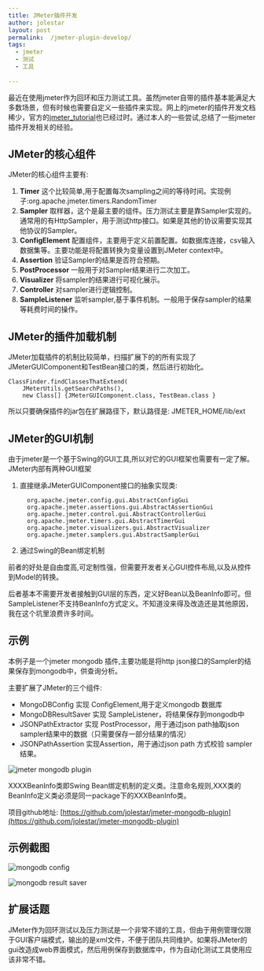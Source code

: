 ```yaml
---
title: JMeter插件开发
author: jolestar
layout: post
permalink:  /jmeter-plugin-develop/
tags:
  - jmeter
  - 测试
  - 工具
  
---
```


最近在使用jmeter作为回环和压力测试工具。虽然jmeter自带的插件基本能满足大多数场景，但有时候也需要自定义一些插件来实现。网上的jmeter的插件开发文档稀少，官方的[jmeter_tutorial](http://jmeter.apache.org/extending/jmeter_tutorial.pdf)也已经过时。通过本人的一些尝试,总结了一些jmeter插件开发相关的经验。

<!--more-->

## JMeter的核心组件

JMeter的核心组件主要有:

1. **Timer** 这个比较简单,用于配置每次sampling之间的等待时间。实现例子:org.apache.jmeter.timers.RandomTimer
2. **Sampler** 取样器，这个是最主要的组件。压力测试主要是靠Sampler实现的。通常用的有HttpSampler，用于测试http接口。如果是其他的协议需要实现其他协议的Sampler。
3. **ConfigElement** 配置组件，主要用于定义前置配置。如数据库连接，csv输入数据集等。主要功能是将配置转换为变量设置到JMeter context中。
4. **Assertion** 验证Sampler的结果是否符合预期。
5. **PostProcessor** 一般用于对Sampler结果进行二次加工。
6. **Visualizer** 将sampler的结果进行可视化展示。
7. **Controller** 对sampler进行逻辑控制。
8. **SampleListener** 监听sampler,基于事件机制。一般用于保存sampler的结果等耗费时间的操作。

## JMeter的插件加载机制

JMeter加载插件的机制比较简单，扫描扩展下的的所有实现了JMeterGUIComponent和TestBean接口的类，然后进行初始化。

	ClassFinder.findClassesThatExtend(
		JMeterUtils.getSearchPaths(), 
		new Class[] {JMeterGUIComponent.class, TestBean.class }

所以只要确保插件的jar包在扩展路径下，默认路径是: JMETER_HOME/lib/ext

## JMeter的GUI机制
由于jmeter是一个基于Swing的GUI工具,所以对它的GUI框架也需要有一定了解。
JMeter内部有两种GUI框架

1. 直接继承JMeterGUIComponent接口的抽象实现类:

		 org.apache.jmeter.config.gui.AbstractConfigGui
		 org.apache.jmeter.assertions.gui.AbstractAssertionGui
		 org.apache.jmeter.control.gui.AbstractControllerGui
		 org.apache.jmeter.timers.gui.AbstractTimerGui
		 org.apache.jmeter.visualizers.gui.AbstractVisualizer
		 org.apache.jmeter.samplers.gui.AbstractSamplerGui
2. 通过Swing的Bean绑定机制

前者的好处是自由度高,可定制性强，但需要开发者关心GUI控件布局,以及从控件到Model的转换。

后者基本不需要开发者接触到GUI层的东西，定义好Bean以及BeanInfo即可。但SampleListener不支持BeanInfo方式定义。不知道没来得及改造还是其他原因，我在这个坑里浪费许多时间。

## 示例
本例子是一个jmeter mongodb 插件,主要功能是将http json接口的Sampler的结果保存到mongodb中，供查询分析。

主要扩展了JMeter的三个组件:

* MongoDBConfig 实现 ConfigElement,用于定义mongodb 数据库
* MongoDBResultSaver 实现 SampleListener，将结果保存到mongodb中
* JSONPathExtractor 实现 PostProcessor，用于通过json path抽取json sampler结果中的数据（只需要保存一部分结果的情况）
* JSONPathAssertion 实现Assertion，用于通过json path 方式校验 sampler结果。

![jmeter mongodb plugin](http://jolestar.com/images/java/jmeter-plugin.png)

XXXXBeanInfo类即Swing Bean绑定机制的定义类。注意命名规则,XXX类的BeanInfo定义类必须是同一package下的XXXBeanInfo类。

项目github地址: [https://github.com/jolestar/jmeter-mongodb-plugin](https://github.com/jolestar/jmeter-mongodb-plugin)

## 示例截图
![mongodb config](https://github.com/jolestar/jmeter-mongodb-plugin/raw/master/screenshots/config.png)

![mongodb result saver](https://github.com/jolestar/jmeter-mongodb-plugin/raw/master/screenshots/result-saver.png)

## 扩展话题

JMeter作为回环测试以及压力测试是一个非常不错的工具，但由于用例管理仅限于GUI客户端模式，输出的是xml文件，不便于团队共同维护。如果将JMeter的gui改造成web界面模式，然后用例保存到数据库中，作为自动化测试工具使用应该非常不错。
